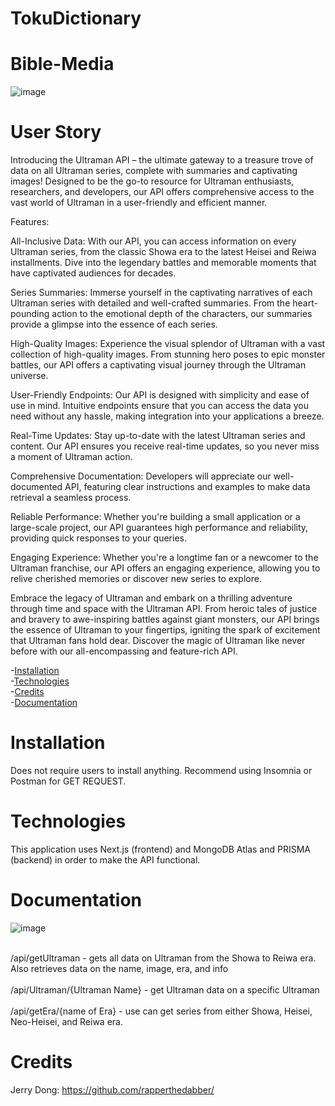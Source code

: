 # TokuDictionary
# Bible-Media
![image](https://github.com/rapperthedabber/TokuDictionary/assets/116526260/331823a1-1192-42ed-8e46-af06fb4e296f)


# User Story
Introducing the Ultraman API – the ultimate gateway to a treasure trove of data on all Ultraman series, complete with summaries and captivating images! Designed to be the go-to resource for Ultraman enthusiasts, researchers, and developers, our API offers comprehensive access to the vast world of Ultraman in a user-friendly and efficient manner.

Features:

All-Inclusive Data: With our API, you can access information on every Ultraman series, from the classic Showa era to the latest Heisei and Reiwa installments. Dive into the legendary battles and memorable moments that have captivated audiences for decades.

Series Summaries: Immerse yourself in the captivating narratives of each Ultraman series with detailed and well-crafted summaries. From the heart-pounding action to the emotional depth of the characters, our summaries provide a glimpse into the essence of each series.

High-Quality Images: Experience the visual splendor of Ultraman with a vast collection of high-quality images. From stunning hero poses to epic monster battles, our API offers a captivating visual journey through the Ultraman universe.

User-Friendly Endpoints: Our API is designed with simplicity and ease of use in mind. Intuitive endpoints ensure that you can access the data you need without any hassle, making integration into your applications a breeze.

Real-Time Updates: Stay up-to-date with the latest Ultraman series and content. Our API ensures you receive real-time updates, so you never miss a moment of Ultraman action.

Comprehensive Documentation: Developers will appreciate our well-documented API, featuring clear instructions and examples to make data retrieval a seamless process.

Reliable Performance: Whether you're building a small application or a large-scale project, our API guarantees high performance and reliability, providing quick responses to your queries.

Engaging Experience: Whether you're a longtime fan or a newcomer to the Ultraman franchise, our API offers an engaging experience, allowing you to relive cherished memories or discover new series to explore.

Embrace the legacy of Ultraman and embark on a thrilling adventure through time and space with the Ultraman API. From heroic tales of justice and bravery to awe-inspiring battles against giant monsters, our API brings the essence of Ultraman to your fingertips, igniting the spark of excitement that Ultraman fans hold dear. Discover the magic of Ultraman like never before with our all-encompassing and feature-rich API.



-[Installation](#installation)<br>
-[Technologies](#technologies)<br>
-[Credits](#credits)<br>
-[Documentation](#Documentation)<br>


# Installation
Does not require users to install anything. Recommend using Insomnia or Postman for GET REQUEST. 

# Technologies
This application uses Next.js (frontend) and MongoDB Atlas and PRISMA (backend) in order to make the API functional. 

# Documentation
![image](https://github.com/rapperthedabber/TokuDictionary/assets/116526260/2ed5dd70-f79a-42c5-8a68-95d4fd4a7999)

<br>
/api/getUltraman - gets all data on Ultraman from the Showa to Reiwa era. Also retrieves data on the name, image, era, and info
</br>
<br>
/api/Ultraman/{Ultraman Name} - get Ultraman data on a specific Ultraman
</br>
<br>
/api/getEra/{name of Era} - use can get series from either Showa, Heisei, Neo-Heisei, and Reiwa era.
</br>

# Credits
Jerry Dong: https://github.com/rapperthedabber/
